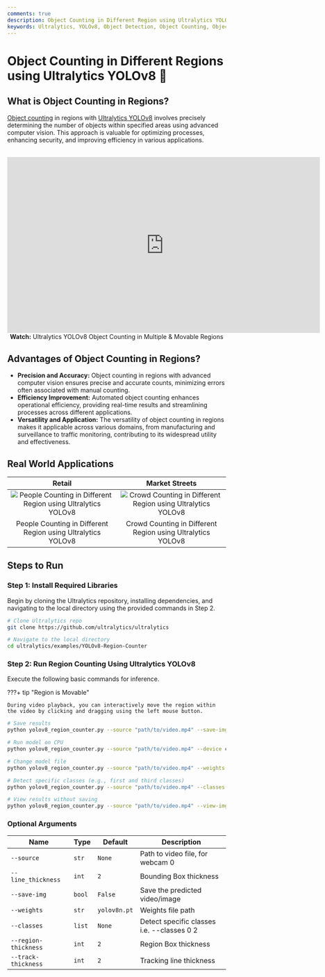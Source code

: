 ```yaml
---
comments: true
description: Object Counting in Different Region using Ultralytics YOLOv8
keywords: Ultralytics, YOLOv8, Object Detection, Object Counting, Object Tracking, Notebook, IPython Kernel, CLI, Python SDK
---
```


# Object Counting in Different Regions using Ultralytics YOLOv8 🚀

## What is Object Counting in Regions?

[Object counting](https://docs.ultralytics.com/guides/object-counting/) in regions with [Ultralytics YOLOv8](https://github.com/ultralytics/ultralytics/) involves precisely determining the number of objects within specified areas using advanced computer vision. This approach is valuable for optimizing processes, enhancing security, and improving efficiency in various applications.

<p align="center">
  <br>
  <iframe loading="lazy" width="720" height="405" src="https://www.youtube.com/embed/okItf1iHlV8"
    title="YouTube video player" frameborder="0"
    allow="accelerometer; autoplay; clipboard-write; encrypted-media; gyroscope; picture-in-picture; web-share"
    allowfullscreen>
  </iframe>
  <br>
  <strong>Watch:</strong> Ultralytics YOLOv8 Object Counting in Multiple & Movable Regions
</p>

## Advantages of Object Counting in Regions?

- **Precision and Accuracy:** Object counting in regions with advanced computer vision ensures precise and accurate counts, minimizing errors often associated with manual counting.
- **Efficiency Improvement:** Automated object counting enhances operational efficiency, providing real-time results and streamlining processes across different applications.
- **Versatility and Application:** The versatility of object counting in regions makes it applicable across various domains, from manufacturing and surveillance to traffic monitoring, contributing to its widespread utility and effectiveness.

## Real World Applications

|                                                                               Retail                                                                               |                                                                          Market Streets                                                                           |
|:------------------------------------------------------------------------------------------------------------------------------------------------------------------:|:-----------------------------------------------------------------------------------------------------------------------------------------------------------------:|
| ![People Counting in Different Region using Ultralytics YOLOv8](https://github.com/RizwanMunawar/ultralytics/assets/62513924/5ab3bbd7-fd12-4849-928e-5f294d6c3fcf) | ![Crowd Counting in Different Region using Ultralytics YOLOv8](https://github.com/RizwanMunawar/ultralytics/assets/62513924/e7c1aea7-474d-4d78-8d48-b50854ffe1ca) |
|                                                    People Counting in Different Region using Ultralytics YOLOv8                                                    |                                                    Crowd Counting in Different Region using Ultralytics YOLOv8                                                    |

## Steps to Run

### Step 1: Install Required Libraries

Begin by cloning the Ultralytics repository, installing dependencies, and navigating to the local directory using the provided commands in Step 2.

```bash
# Clone Ultralytics repo
git clone https://github.com/ultralytics/ultralytics

# Navigate to the local directory
cd ultralytics/examples/YOLOv8-Region-Counter
```

### Step 2: Run Region Counting Using Ultralytics YOLOv8

Execute the following basic commands for inference.

???+ tip "Region is Movable"

    During video playback, you can interactively move the region within the video by clicking and dragging using the left mouse button.

```bash
# Save results
python yolov8_region_counter.py --source "path/to/video.mp4" --save-img

# Run model on CPU
python yolov8_region_counter.py --source "path/to/video.mp4" --device cpu

# Change model file
python yolov8_region_counter.py --source "path/to/video.mp4" --weights "path/to/model.pt"

# Detect specific classes (e.g., first and third classes)
python yolov8_region_counter.py --source "path/to/video.mp4" --classes 0 2

# View results without saving
python yolov8_region_counter.py --source "path/to/video.mp4" --view-img
```

### Optional Arguments

| Name                 | Type   | Default      | Description                                |
|----------------------|--------|--------------|--------------------------------------------|
| `--source`           | `str`  | `None`       | Path to video file, for webcam 0           |
| `--line_thickness`   | `int`  | `2`          | Bounding Box thickness                     |
| `--save-img`         | `bool` | `False`      | Save the predicted video/image             |
| `--weights`          | `str`  | `yolov8n.pt` | Weights file path                          |
| `--classes`          | `list` | `None`       | Detect specific classes i.e. --classes 0 2 |
| `--region-thickness` | `int`  | `2`          | Region Box thickness                       |
| `--track-thickness`  | `int`  | `2`          | Tracking line thickness                    |
